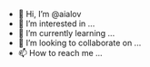 - 👋 Hi, I’m @aialov
- 👀 I’m interested in ...
- 🌱 I’m currently learning ...
- 💞️ I’m looking to collaborate on ...
- 📫 How to reach me ...

<!---
aialov/aialov is a ✨ special ✨ repository because its `README.md` (this file) appears on your GitHub profile.
You can click the Preview link to take a look at your changes.
--->
